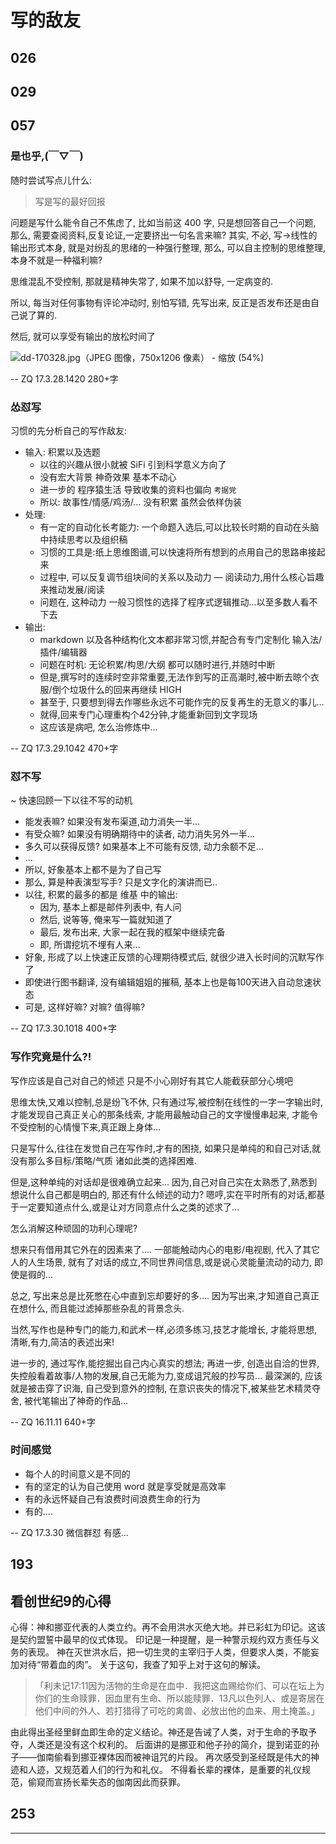 # 写的敌友

## 026

## 029

## 057

### 是也乎,(￣▽￣)

随时尝试写点儿什么:

> 写是写的最好回报

问题是写什么能令自己不焦虑了,
比如当前这 400 字, 只是想回答自己一个问题,
那么, 需要查阅资料,反复论证,一定要挤出一句名言来嘛?
其实, 不必, 写-\>线性的输出形式本身, 就是对纷乱的思绪的一种强行整理,
那么, 可以自主控制的思维整理, 本身不就是一种福利嘛?

思维混乱不受控制, 那就是精神失常了,
如果不加以舒导, 一定病变的.

所以, 每当对任何事物有评论冲动时, 别怕写错,
先写出来, 反正是否发布还是由自己说了算的.

然后, 就可以享受有输出的放松时间了

![dd-170328.jpg（JPEG 图像，750x1206 像素） - 缩放 (54%)][image-1]

-- ZQ 17.3.28.1420 280+字

### 怂怼写
习惯的先分析自己的写作敌友:

- 输入: 积累以及选题
	- 以往的兴趣从很小就被 SiFi 引到科学意义方向了
	- 没有宏大背景 神奇效果 基本不动心
	- 进一步的 程序猿生活 导致收集的资料也偏向 `考据党`
	- 所以: 故事性/情感/鸡汤/… 没有积累 虽然会依样伪装
- 处理:
	- 有一定的自动化长考能力: 一个命题入选后,可以比较长时期的自动在头脑中持续思考以及组织稿
	- 习惯的工具是:纸上思维图谱,可以快速将所有想到的点用自己的思路串接起来
	- 过程中, 可以反复调节组块间的关系以及动力 — 阅读动力,用什么核心旨趣来推动发展/阅读
	- 问题在, 这种动力 一般习惯性的选择了程序式逻辑推动...以至多数人看不下去
- 输出:
	- markdown 以及各种结构化文本都非常习惯,并配合有专门定制化 输入法/插件/编辑器
	- 问题在时机: 无论积累/构思/大纲 都可以随时进行,并随时中断
	- 但是,撰写时的连续时空非常重要,无法作到写的正高潮时,被中断去晾个衣服/倒个垃圾什么的回来再继续 HIGH
	- 甚至于, 只要想到得去作哪些永远不可能作完的反复再生的无意义的事儿…
	- 就得,回来专门心理重构个42分钟,才能重新回到文字现场
	- 这应该是病吧, 怎么治修炼中…

-- ZQ 17.3.29.1042 470+字


### 怼不写
\~ 快速回顾一下以往不写的动机

- 能发表嘛? 如果没有发布渠道,动力消失一半...
- 有受众嘛? 如果没有明确期待中的读者, 动力消失另外一半...
- 多久可以获得反馈? 如果基本上不可能有反馈, 动力余额不足...
- ...
- 所以, 好象基本上都不是为了自己写
- 那么, 算是种表演型写手? 只是文字化的演讲而已..
- 以往, 积累的最多的都是 维基 中的输出:
	+ 因为, 基本上都是邮件列表中, 有人问
	+ 然后, 说等等, 俺来写一篇就知道了
	+ 最后, 发布出来, 大家一起在我的框架中继续完备
	+ 即, 所谓挖坑不埋有人来...
- 好象, 形成了以上快速正反馈的心理期待模式后, 就很少进入长时间的沉默写作了
- 即使进行图书翻译, 没有编辑姐姐的摧稿, 基本上也是每100天进入自动怠速状态
- 可是, 这样好嘛? 对嘛? 值得嘛?

-- ZQ 17.3.30.1018 400+字

### 写作究竟是什么?!

写作应该是自己对自己的倾述
只是不小心刚好有其它人能截获部分心境吧

思维太快,又难以控制,总是纷飞不休,
只有通过写,被控制在线性的一字一字输出时,
才能发现自己真正关心的那条线索,
才能用最触动自己的文字慢慢串起来,
才能令不受控制的心情慢下来,真正跟上身体...

只是写什么,往往在发觉自己在写作时,才有的困挠,
如果只是单纯的和自己对话,就没有那么多目标/策略/气质 诸如此类的选择困难.

但是,这种单纯的对话却是很难确立起来...
因为,自己对自己实在太熟悉了,熟悉到想说什么自己都是明白的,
那还有什么倾述的动力?
嗯哼,实在平时所有的对话,都基于一定要知道点什么,或是让对方同意点什么之类的述求了...

怎么消解这种顽固的功利心理呢?

想来只有借用其它外在的因素来了....
一部能触动内心的电影/电视剧, 代入了其它人的人生场景,
就有了对话的成立,不同世界间信息,或是说心灵能量流动的动力,
即使是徦的...

总之, 写出来总是比死憋在心中直到忘却要好的多....
因为写出来,才知道自己真正在想什么,
而且能过滤掉那些杂乱的背景念头.

当然,写作也是种专门的能力,和武术一样,必须多练习,技艺才能增长,
才能将思想,清晰,有力,简洁的表述出来!

进一步的, 通过写作,能挖掘出自己内心真实的想法;
再进一步, 创造出自洽的世界,失控般看着故事/人物的发展,自己无能为力,变成诅咒般的抄写员...
最深渊的, 应该就是被击穿了识海, 自己受到意外的控制, 在意识丧失的情况下,被某些艺术精灵夺舍, 被代笔输出了神奇的作品...

-- ZQ 16.11.11 640+字

### 时间感觉

- 每个人的时间意义是不同的
- 有的坚定的认为自己使用 word 就是享受就是高效率
- 有的永远怀疑自己有浪费时间浪费生命的行为
- 有的....

-- ZQ 17.3.30 微信群怼 有感...


## 193

## 看创世纪9的心得
心得：神和挪亚代表的人类立约。再不会用洪水灭绝大地。并已彩虹为印记。这该是契约盟誓中最早的仪式体现。
印记是一种提醒，是一种警示规约双方责任与义务的表现。
神在灭世洪水后，把一切生灵的主宰归于人类，但要求人类，不能妄加对待“带着血的肉”。
关于这句，我查了知乎上对于这句的解读。
>  「利未记17:11因为活物的生命是在血中．我把这血赐给你们、可以在坛上为你们的生命赎罪．因血里有生命、所以能赎罪．13凡以色列人、或是寄居在他们中间的外人、若打猎得了可吃的禽兽、必放出他的血来、用土掩盖。」

由此得出圣经里鲜血即生命的定义结论。神还是告诫了人类，对于生命的予取予夺，人类还是没有这个权利的。
后面讲的是挪亚和他子孙的简介，提到诺亚的孙子——伽南偷看到挪亚裸体因而被神诅咒的片段。
再次感受到圣经既是伟大的神迹和人迹，又规范着人们的行为和礼仪。
不得看长辈的裸体，是重要的礼仪规范，偷窥而宣扬长辈失态的伽南因此而获罪。


## 253



------
[image-1]:	http://openmindclub.qiniucdn.com/res/tapes/GC4/S10E15gDAMA/dd-170328.jpg?imageView2/2/w/200
